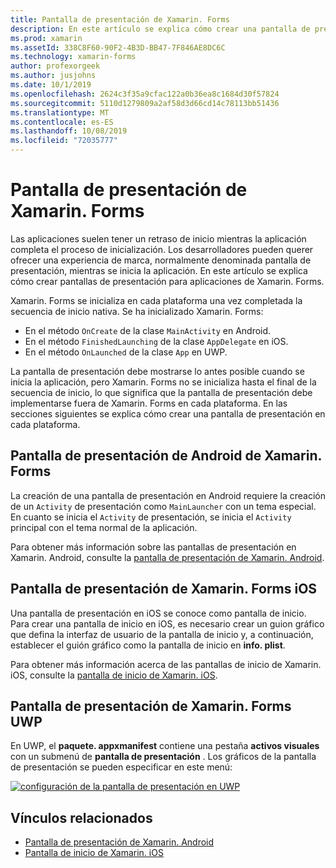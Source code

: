```yaml
---
title: Pantalla de presentación de Xamarin. Forms
description: En este artículo se explica cómo crear una pantalla de presentación para una aplicación de Xamarin. Forms.
ms.prod: xamarin
ms.assetId: 338C8F60-90F2-4B3D-BB47-7F846AE8DC6C
ms.technology: xamarin-forms
author: profexorgeek
ms.author: jusjohns
ms.date: 10/1/2019
ms.openlocfilehash: 2624c3f35a9cfac122a0b36ea8c1684d30f57824
ms.sourcegitcommit: 5110d1279809a2af58d3d66cd14c78113bb51436
ms.translationtype: MT
ms.contentlocale: es-ES
ms.lasthandoff: 10/08/2019
ms.locfileid: "72035777"
---
```

# <a name="xamarinforms-splash-screen"></a>Pantalla de presentación de Xamarin. Forms

Las aplicaciones suelen tener un retraso de inicio mientras la aplicación completa el proceso de inicialización. Los desarrolladores pueden querer ofrecer una experiencia de marca, normalmente denominada pantalla de presentación, mientras se inicia la aplicación. En este artículo se explica cómo crear pantallas de presentación para aplicaciones de Xamarin. Forms.

Xamarin. Forms se inicializa en cada plataforma una vez completada la secuencia de inicio nativa. Se ha inicializado Xamarin. Forms:

- En el método `OnCreate` de la clase `MainActivity` en Android.
- En el método `FinishedLaunching` de la clase `AppDelegate` en iOS.
- En el método `OnLaunched` de la clase `App` en UWP.

La pantalla de presentación debe mostrarse lo antes posible cuando se inicia la aplicación, pero Xamarin. Forms no se inicializa hasta el final de la secuencia de inicio, lo que significa que la pantalla de presentación debe implementarse fuera de Xamarin. Forms en cada plataforma. En las secciones siguientes se explica cómo crear una pantalla de presentación en cada plataforma.

## <a name="xamarinforms-android-splash-screen"></a>Pantalla de presentación de Android de Xamarin. Forms

La creación de una pantalla de presentación en Android requiere la creación de un `Activity` de presentación como `MainLauncher` con un tema especial. En cuanto se inicia el `Activity` de presentación, se inicia el `Activity` principal con el tema normal de la aplicación.

Para obtener más información sobre las pantallas de presentación en Xamarin. Android, consulte la [pantalla de presentación de Xamarin. Android](~/android/user-interface/splash-screen.md).

## <a name="xamarinforms-ios-splash-screen"></a>Pantalla de presentación de Xamarin. Forms iOS

Una pantalla de presentación en iOS se conoce como pantalla de inicio. Para crear una pantalla de inicio en iOS, es necesario crear un guion gráfico que defina la interfaz de usuario de la pantalla de inicio y, a continuación, establecer el guión gráfico como la pantalla de inicio en **info. plist**.

Para obtener más información acerca de las pantallas de inicio de Xamarin. iOS, consulte la [pantalla de inicio de Xamarin. iOS](~/ios/app-fundamentals/images-icons/launch-screens.md).

## <a name="xamarinforms-uwp-splash-screen"></a>Pantalla de presentación de Xamarin. Forms UWP

En UWP, el **paquete. appxmanifest** contiene una pestaña **activos visuales** con un submenú de **pantalla de presentación** . Los gráficos de la pantalla de presentación se pueden especificar en este menú:

[![configuración de la pantalla de presentación en UWP](splashscreen-images/uwp-splashscreen-cropped.png)](splashscreen-images/uwp-splashscreen.png#lightbox)

## <a name="related-links"></a>Vínculos relacionados

- [Pantalla de presentación de Xamarin. Android](~/android/user-interface/splash-screen.md)
- [Pantalla de inicio de Xamarin. iOS](~/ios/app-fundamentals/images-icons/launch-screens.md)
